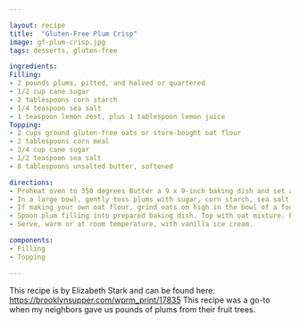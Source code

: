 ```yaml
---

layout: recipe
title:  "Gluten-Free Plum Crisp"
image: gf-plum-crisp.jpg
tags: desserts, gluten-free

ingredients:
Filling:
- 2 pounds plums, pitted, and halved or quartered
- 1/2 cup cane sugar
- 2 tablespoons corn starch
- 1/4 teaspoon sea salt
- 1 teaspoon lemon zest, plus 1 tablespoon lemon juice
Topping:
- 2 cups ground gluten-free oats or store-bought oat flour
- 2 tablespoons corn meal
- 3/4 cup cane sugar
- 1/2 teaspoon sea salt
- 8 tablespoons unsalted butter, softened

directions:
- Preheat oven to 350 degrees Butter a 9 x 9-inch baking dish and set aside.
- In a large bowl, gently toss plums with sugar, corn starch, sea salt, and lemon zest and juice, and set aside.
- If making your own oat flour, grind oats on high in the bowl of a food processor or in batches in a coffee grinder until mixture is relatively smooth and flour-like. In a medium bowl, combine oat flour, cornmeal, sugar, and sea salt. - Add butter, and rub into oat mixture with fingertips until mixture has a sandy, clumpy texture and is well combined.
- Spoon plum filling into prepared baking dish. Top with oat mixture. Bake 40 - 45 minutes, or until crisp topping is golden and filling is bubbling vigorously.
- Serve, warm or at room temperature, with vanilla ice cream.

components:
- Filling
- Topping

---
```

This recipe is by Elizabeth Stark and can be found here: https://brooklynsupper.com/wprm_print/17835 This recipe was a go-to when my neighbors gave us pounds of plums from their fruit trees.